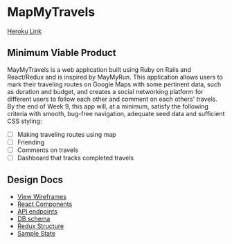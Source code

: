 # MapMyTravels

[Heroku Link][heroku]

[heroku]: http://www.herokuapp.com

## Minimum Viable Product

MayMyTravels is a web application built using Ruby on Rails and
React/Redux and is inspired by MayMyRun. This application allows users
to mark their traveling routes on Google Maps with some pertinent data,
such as duration and budget, and creates a social networking platform
for different users to follow each other and comment on each others'
travels. By the end of Week 9, this app will, at a minimum, satisfy the
following criteria with smooth, bug-free navigation, adequate seed data
and sufficient CSS styling:

- [ ] Making traveling routes using map
- [ ] Friending
- [ ] Comments on travels
- [ ] Dashboard that tracks completed travels

## Design Docs
* [View Wireframes][wireframes]
* [React Components][components]
* [API endpoints][api-endpoints]
* [DB schema][schema]
* [Redux Structure][redux-structure]
* [Sample State][sample-state]

[wireframes]: wireframes
[components]: component-hierarchy.md
[redux-structure]: redux-structure.md
[sample-state]: sample-state.md
[api-endpoints]: api-endpoints.md
[schema]: schema.md
